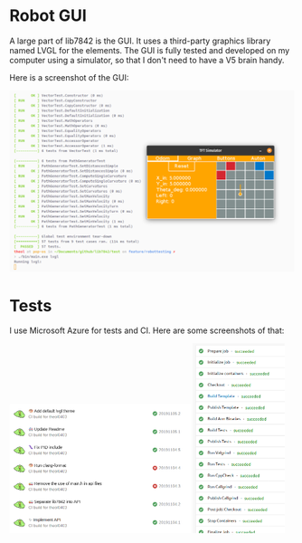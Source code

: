 # Robot GUI

A large part of lib7842 is the GUI.  It uses a third-party graphics library named LVGL for the elements. The GUI is fully tested and developed on my computer using a simulator, so that I don't need to have a V5 brain handy.

Here is a screenshot of the GUI:

![image-20191115154625010](../.media/image-20191115154625010.png)

# Tests

I use Microsoft Azure for tests and CI. Here are some screenshots of that:

<img src="../.media/image-20191115154953636.png" alt="image-20191115154953636" style="zoom: 50%;" /> <img src="../.media/image-20191115155031424.png" alt="image-20191115155031424" style="zoom: 50%;" />